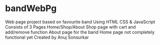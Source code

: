 # bandWebPg
Web page project based on favourite band 
Using HTML CSS & JavaScript
Consists of 3 Pages Home/Shop/About
Shop page with cart and add/remove function
About page for the band
Home page not completely functional yet
Created by Anuj Sonsurkar
